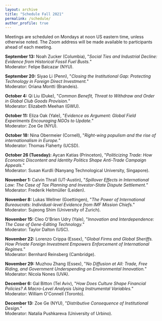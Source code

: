 ```yaml
---
layout: archive
title: "Schedule Fall 2021"
permalink: /schedule/
author_profile: true
---
```



Meetings are scheduled on Mondays at noon US eastern time, unless otherwise noted. The Zoom address will be made available to participants ahead of each meeting. 

**September 13:** Noah Zucker (Columbia), "*Social Ties and Industrial Decline: Evidence from Historical Fossil Fuel Busts.*"
<br />
Moderator: Felipe Balcazar (NYU).


**September 20:** Siyao Li (Penn), "*Closing the Institutional Gap: Protecting Technology in Foreign Direct Investment.*"
<br />
Moderator: Oriana Montti (Brandeis).

**October 4:** Qi Liu (Duke), "*Common Benefit, Threat to Withdraw and Order in Global Club Goods Provision.*"
<br />
Moderator: Elizabeth Meehan (GWU).

**October 11:** Eliza Oak (Yale), "*Evidence as Argument: Global Field Experiments Encouraging NGOs to Update.*"
<br />
Moderator: Zoe Ge (NYU).

**October 18:** Nina Obermeier (Cornell), "*Right-wing populism and the rise of internationalism in Europe.*"
<br />
Moderator: Thomas Flaherty (UCSD).

**October 26 (Tuesday):** Aycan Katias (Princeton), "*Politicizing Trade: How Economic Discontent and Identity Politics Shape Anti-Trade Campaign Appeals.*"
<br />
Moderator: Susan Kurdli (Nanyang Technological University, Singapore).

**November 1:** Calvin Thrall (UT-Austin), "*Spillover Effects in International Law: The Case of Tax Planning and Investor-State Dispute Settlement.*"
<br />
Moderator: Frederik Heitmüller (Leiden).

**November 8:** Lukas Wellner (Goettingen), "*The Power of International Bureaucrats: Individual-level Evidence from IMF Mission Chiefs.*"
<br />
Moderator: Sujeong Shim (University of Zurich).

**November 15:** Cleo O'Brien Udry (Yale), "*Innovation and Interdependence: The Case of Gene-Editing Technology.*"
<br />
Moderator: Taylor Dalton (USC).

**November 22:** Lorenzo Crippa (Essex), "*Global Firms and Global Sheriffs. How Private Foreign Investment Empowers Enforcement of International Regimes.*"
<br />
Moderator: Bernhard Reinsberg (Cambridge).

**November 29:** Muzhou Zhang (Essex), "*No Diffusion at All: Trade, Free Riding, and Government Underspending on Environmental Innovation.*"
<br />
Moderator: Nicola Nones (UVA).

**December 6:** Gal Bitton (Tel Aviv), "*How Does Culture Shape Financial Policies? A Macro-Level Analysis Using Instrumental Variables.*"
<br />
Moderator: William O'Connell (Toronto).

**December 13:** Zoe Ge (NYU), "*Distributive Consequence of Institutional Design.*"
<br />
Moderator: Natalia Pushkareva (University of Urbino).


